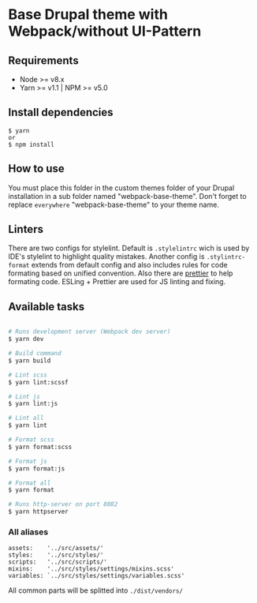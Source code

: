 # Base Drupal theme with Webpack/without UI-Pattern

## Requirements

- Node >= v8.x
- Yarn >= v1.1 | NPM >= v5.0

## Install dependencies

```
$ yarn
or
$ npm install
```
## How to use

You must place this folder in the custom themes folder of your Drupal installation in a sub folder named "webpack-base-theme".
Don't forget to replace `everywhere` "webpack-base-theme" to your theme name.


## Linters

There are two configs for stylelint. Default is `.stylelintrc` wich is used by IDE's stylelint to highlight quality mistakes. Another config is `.stylintrc-format` extends from default config and also includes rules for code formating based on unified convention. Also there are [prettier](https://prettier.io) to help formating code. ESLing + Prettier are used for JS linting and fixing.

## Available tasks

```sh

# Runs development server (Webpack dev server)
$ yarn dev

# Build command
$ yarn build

# Lint scss
$ yarn lint:scssf

# Lint js
$ yarn lint:js

# Lint all
$ yarn lint

# Format scss
$ yarn format:scss

# Format js
$ yarn format:js

# Format all
$ yarn format

# Runs http-server on port 8082
$ yarn httpserver

```

### All aliases

```
assets:    '../src/assets/'
styles:    '../src/styles/'
scripts:   '../src/scripts/'
mixins:    '../src/styles/settings/mixins.scss'
variables: `../src/styles/settings/variables.scss'
```

All common parts will be splitted into `./dist/vendors/`